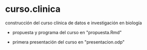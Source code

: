 # curso.clinica
construcción del curso clínica de datos e investigación en biología

- propuesta y programa del curso en "propuesta.Rmd"

- primera presentación del curso en "presentacion.odp"

